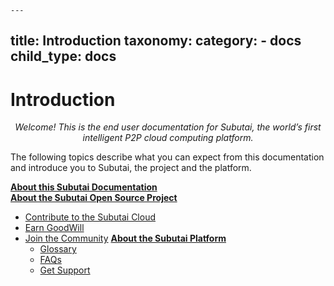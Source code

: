 	---
title: Introduction
taxonomy:
    category:
        - docs
child_type: docs
---

# Introduction

<p align="middle"><i>Welcome! This is the end user documentation for Subutai, the world’s first intelligent P2P cloud computing platform.</i></p>  

The following topics describe what you can expect from this documentation and introduce you to Subutai, the project and the platform.

**[About this Subutai Documentation](https://github.com/subutai-io/documentation/wiki/About-this-Subutai-Documentation)**  
**[About the Subutai Open Source Project](https://github.com/subutai-io/documentation/wiki/About-the-Subutai-Open-Source-Project)**   
* [Contribute to the Subutai Cloud](https://github.com/subutai-io/documentation/wiki/About-the-Subutai-Open-Source-Project#-contribute-to-the-subutai-cloud)
* [Earn GoodWill](https://github.com/subutai-io/documentation/wiki/About-the-Subutai-Open-Source-Project#-earn-goodwill)
* [Join the Community](https://github.com/subutai-io/documentation/wiki/About-the-Subutai-Open-Source-Project#-join-the-community)
**[About the Subutai Platform](https://github.com/subutai-io/documentation/wiki/About-the-Subutai-Platform)**
   * [Glossary](https://github.com/subutai-io/documentation/wiki/Glossary)
   * [FAQs](https://github.com/subutai-io/documentation/wiki/FAQs)
   * [Get Support](https://github.com/subutai-io/documentation/wiki/Get-Support)



